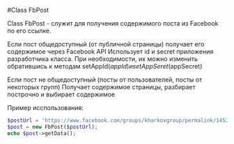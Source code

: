 #Class FbPost

Class FbPost - служит для получения содержимого поста из Facebook по его ссылке.

Если пост общедоступный (от публичной страницы) получает его содержимое через Facebook API
Использует id и secret приложения разработчика класса.
При необходимости, их можно изменить обратившись к методам
setAppId($appId) и setAppSeret($appSecret)

Если пост не общедоступный (посты от пользователей, посты от некоторых групп)
Получает содержимое страницы, разбирает построчно и выбирает содержимое

Пример исспользования:

```php
$postUrl = 'https://www.facebook.com/groups/kharkovgroup/permalink/1452263168118586/';
$post = new FbPost($postUrl);
echo $post->getData();
````